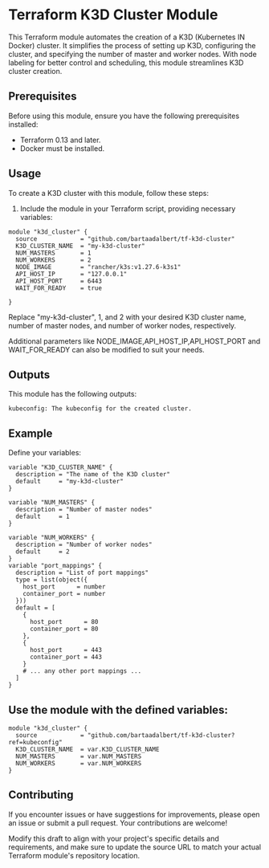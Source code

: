 # Terraform K3D Cluster Module

This Terraform module automates the creation of a K3D (Kubernetes IN Docker) cluster. It simplifies the process of setting up K3D, configuring the cluster, and specifying the number of master and worker nodes. With node labeling for better control and scheduling, this module streamlines K3D cluster creation.

## Prerequisites

Before using this module, ensure you have the following prerequisites installed:

- Terraform 0.13 and later.
- Docker must be installed.

## Usage

To create a K3D cluster with this module, follow these steps:

1. Include the module in your Terraform script, providing necessary variables:

```hcl
module "k3d_cluster" {
  source            = "github.com/bartaadalbert/tf-k3d-cluster"
  K3D_CLUSTER_NAME  = "my-k3d-cluster"
  NUM_MASTERS       = 1
  NUM_WORKERS       = 2
  NODE_IMAGE        = "rancher/k3s:v1.27.6-k3s1"
  API_HOST_IP       = "127.0.0.1"
  API_HOST_PORT     = 6443
  WAIT_FOR_READY    = true

}
```
Replace "my-k3d-cluster", 1, and 2 with your desired K3D cluster name, number of master nodes, and number of worker nodes, respectively.

Additional parameters like NODE_IMAGE,API_HOST_IP,API_HOST_PORT and WAIT_FOR_READY can also be modified to suit your needs.

##  Outputs

This module has the following outputs:

    kubeconfig: The kubeconfig for the created cluster.

## Example
Define your variables:
```
variable "K3D_CLUSTER_NAME" {
  description = "The name of the K3D cluster"
  default     = "my-k3d-cluster"
}

variable "NUM_MASTERS" {
  description = "Number of master nodes"
  default     = 1
}

variable "NUM_WORKERS" {
  description = "Number of worker nodes"
  default     = 2
}
variable "port_mappings" {
  description = "List of port mappings"
  type = list(object({
    host_port      = number
    container_port = number
  }))
  default = [
    {
      host_port      = 80
      container_port = 80
    },
    {
      host_port      = 443
      container_port = 443
    }
    # ... any other port mappings ...
  ]
}
```

## Use the module with the defined variables:
```hcl
module "k3d_cluster" {
  source            = "github.com/bartaadalbert/tf-k3d-cluster?ref=kubeconfig"
  K3D_CLUSTER_NAME  = var.K3D_CLUSTER_NAME
  NUM_MASTERS       = var.NUM_MASTERS
  NUM_WORKERS       = var.NUM_WORKERS
}

```

## Contributing

If you encounter issues or have suggestions for improvements, please open an issue or submit a pull request. Your contributions are welcome!

Modify this draft to align with your project's specific details and requirements, and make sure to update the source URL to match your actual Terraform module's repository location.